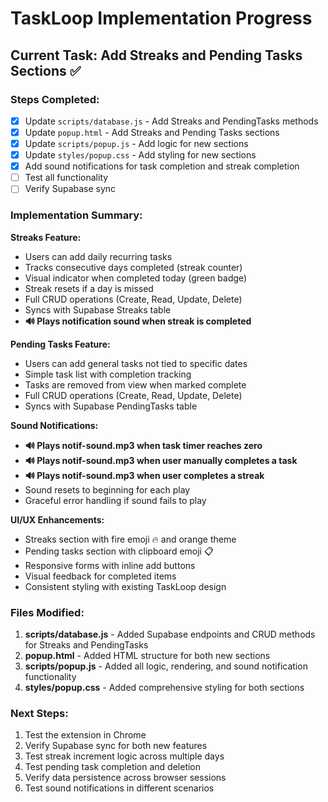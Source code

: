 # TaskLoop Implementation Progress

## Current Task: Add Streaks and Pending Tasks Sections ✅

### Steps Completed:
- [x] Update `scripts/database.js` - Add Streaks and PendingTasks methods
- [x] Update `popup.html` - Add Streaks and Pending Tasks sections
- [x] Update `scripts/popup.js` - Add logic for new sections
- [x] Update `styles/popup.css` - Add styling for new sections
- [x] Add sound notifications for task completion and streak completion
- [ ] Test all functionality
- [ ] Verify Supabase sync

### Implementation Summary:

**Streaks Feature:**
- Users can add daily recurring tasks
- Tracks consecutive days completed (streak counter)
- Visual indicator when completed today (green badge)
- Streak resets if a day is missed
- Full CRUD operations (Create, Read, Update, Delete)
- Syncs with Supabase Streaks table
- **🔊 Plays notification sound when streak is completed**

**Pending Tasks Feature:**
- Users can add general tasks not tied to specific dates
- Simple task list with completion tracking
- Tasks are removed from view when marked complete
- Full CRUD operations (Create, Read, Update, Delete)
- Syncs with Supabase PendingTasks table

**Sound Notifications:**
- **🔊 Plays notif-sound.mp3 when task timer reaches zero**
- **🔊 Plays notif-sound.mp3 when user manually completes a task**
- **🔊 Plays notif-sound.mp3 when user completes a streak**
- Sound resets to beginning for each play
- Graceful error handling if sound fails to play

**UI/UX Enhancements:**
- Streaks section with fire emoji 🔥 and orange theme
- Pending tasks section with clipboard emoji 📋
- Responsive forms with inline add buttons
- Visual feedback for completed items
- Consistent styling with existing TaskLoop design

### Files Modified:
1. **scripts/database.js** - Added Supabase endpoints and CRUD methods for Streaks and PendingTasks
2. **popup.html** - Added HTML structure for both new sections
3. **scripts/popup.js** - Added all logic, rendering, and sound notification functionality
4. **styles/popup.css** - Added comprehensive styling for both sections

### Next Steps:
1. Test the extension in Chrome
2. Verify Supabase sync for both new features
3. Test streak increment logic across multiple days
4. Test pending task completion and deletion
5. Verify data persistence across browser sessions
6. Test sound notifications in different scenarios
